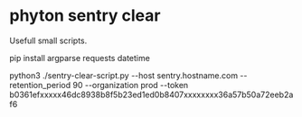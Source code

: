 # phyton sentry clear 
Usefull small scripts. 

pip install argparse requests datetime


python3 ./sentry-clear-script.py --host sentry.hostname.com --retention_period 90 --organization prod --token b0361efxxxxx46dc8938b8f5b23ed1ed0b8407xxxxxxxx36a57b50a72eeb2af6

